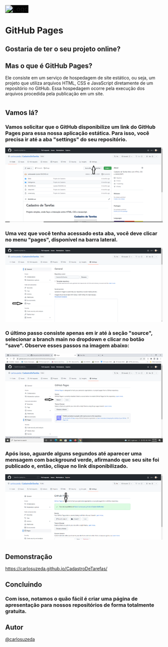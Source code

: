 <img src="https://pages.github.com/images/logo.svg" alt="Logo" style="zoom:150%; background:black;" />

# GitHub Pages

## Gostaria de ter o seu projeto online?

## Mas o que é GitHub Pages?

Ele consiste em um serviço de hospedagem de site estático, ou seja, um projeto que utiliza arquivos HTML, CSS e JavaScript diretamente de um repositório no GitHub. Essa hospedagem ocorre pela execução dos arquivos procedida pela publicação em um site.

#

## Vamos lá?

### Vamos solicitar que o GitHub disponibilize um link do GitHub Pages para essa nossa aplicação estática. Para isso, você precisa ir até a aba "settings" do seu repositório.

![1](./screens/1.png)

### Uma vez que você tenha acessado esta aba, você deve clicar no menu "pages", disponível na barra lateral.

![1](./screens/2.png)

### O último passo consiste apenas em ir até à seção "source", selecionar a branch **main** no dropdown e clicar no botão "save". Observe esses passos na imagem abaixo:

![1](./screens/3.png)

### Após isso, aguarde alguns segundos até aparecer uma mensagem com background verde, afirmando que seu site foi publicado e, então, clique no link disponibilizado.

![1](./screens/4.png)

#

## Demonstração

https://carlosuzeda.github.io/CadastroDeTarefas/

## Concluindo 

### Com isso, notamos o quão fácil é criar uma página de apresentação para nossos repositórios de forma totalmente gratuita. 

## Autor

[@carlosuzeda](https://www.github.com/carlosuzeda)
